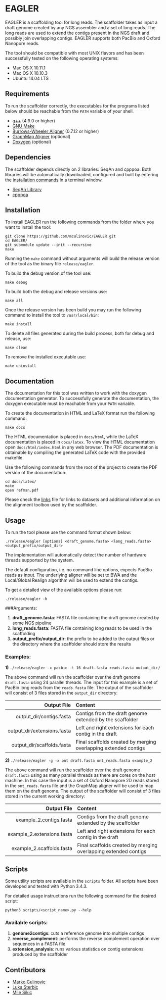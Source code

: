 # EAGLER

EAGLER is a scaffolding tool for long reads. The scaffolder takes as input a draft genome created by any NGS assembler and a set of long reads. The long reads are used to extend the contigs present in the NGS draft and possibly join overlapping contigs. EAGLER supports both PacBio and Oxford Nanopore reads.

The tool should be compatible with most UNIX flavors and has been successfully tested on the following operating systems:

- Mac OS X 10.11.1
- Mac OS X 10.10.3
- Ubuntu 14.04 LTS

## Requirements

To run the scaffolder correctly, the executables for the programs listed below should be reachable from the `PATH` variable of your shell.

- [g++][6] (4.9.0 or higher)
- [GNU Make][4]
- [Burrows-Wheeler Aligner][1] (0.7.12 or higher)
- [GraphMap Aligner][7] (optional)
- [Doxygen][3] (optional)

## Dependencies

The scaffolder depends directly on 2 libraries: SeqAn and cpppoa. Both libraries will be automatically downloaded, configured and built by entering the [installation commands](#installation) in a terminal window.

- [SeqAn Library][2]
- [cpppoa][5]



## Installation

To install EAGLER run the following commands from the folder where you want to install the tool:

	git clone https://github.com/mculinovic/EAGLER.git
	cd EAGLER/
	git submodule update --init --recursive
	make

Running the `make` command without arguments will build the release version of the tool as the binary file `release/eagler`.

To build the debug version of the tool use:

	make debug

To build both the debug and release versions use:

	make all

Once the release version has been build you may run the following command to install the tool to `/usr/local/bin`:

	make install

To delete all files generated during the build process, both for debug and release, use:

	make clean

To remove the installed executable use:

	make uninstall

## Documentation

The documentation for this tool was written to work with the doxygen documentation generator. To successfully generate the documentation, the doxygen executable must be reachable from your `PATH` variable.

To create the documentation in HTML and LaTeX format run the following command:

	make docs

The HTML documentation is placed in `docs/html`, while the LaTeX documentation is placed in `docs/latex`. To view the HTML documentation open `docs/html/index.html` in any web browser. The PDF documentation is obtainable by compiling the generated LaTeX code with the provided makefile.

Use the following commands from the root of the project to create the PDF version of the documentation:

	cd docs/latex/
	make
	open refman.pdf

Please check the [links](links.md) file for links to datasets and additional information on the alignment toolbox used by the scaffolder.

## Usage

To run the tool please use the command format shown below:

	./release/eagler [options] <draft_genome.fasta> <long_reads.fasta> <output_prefix/output_dir>

The implementation will automatically detect the number of hardware threads supported by the system.

The default configuration, i.e. no command line options, expects PacBio reads as input. The underlying aligner will be set to BWA and the Local/Global Realign algorithm will be used to extend the contigs.

To get a detailed view of the available options please run:

	./release/eagler -h

###Arguments:

 1. **draft\_genome.fasta**: FASTA file containing the draft genome created by some NGS pipeline
 2. **long\_reads.fasta**: FASTA file containing long reads to be used in the scaffolding
 3. **output\_prefix/output\_dir**: the prefix to be added to the output files or the directory where the scaffolder should store the results

### Examples:

**1)**	`./release/eagler -x pacbio -t 16 draft.fasta reads.fasta output_dir/`

The above command will run the scaffolder over the draft genome `draft.fasta` using 24 parallel threads. The input for this example is a set of PacBio long reads from the `reads.fasta` file. The output of the scaffolder will consist of 3 files stored in the `output_dir` directory:

| Output File                   | Content                                                         |
| ----------------------------: | :-------------------------------------------------------------- |
| output_dir/contigs.fasta      | Contigs from the draft genome extended by the scaffolder        |
| output_dir/extensions.fasta   | Left and right extensions for each contig in the draft          |
| output_dir/scaffolds.fasta    | Final scaffolds created by merging overlapping extended contigs |

**2)** `./release/eagler -g -x ont draft.fasta ont_reads.fasta example_2`

The above command will run the scaffolder over the draft genome `draft.fasta` using as many parallel threads as there are cores on the host machine. In this case the input is a set of Oxford Nanopore 2D reads stored in the `ont_reads.fasta` file and the GraphMap aligner will be used to map them on the draft genome. The output of the scaffolder will consist of 3 files stored in the current working directory:

| Output File                   | Content                                                         |
| ----------------------------: | :-------------------------------------------------------------- |
| example_2.contigs.fasta       | Contigs from the draft genome extended by the scaffolder        |
| example_2.extensions.fasta    | Left and right extensions for each contig in the draft          |
| example_2.scaffolds.fasta     | Final scaffolds created by merging overlapping extended contigs |

## Scripts

Some utility scripts are available in the `scripts` folder. All scripts have been developed and tested with Python 3.4.3.

For detailed usage instructions run the following command for the desired script:

	python3 scripts/<script_name>.py --help

### Available scripts:

 1. **genome2contigs**: cuts a reference genome into multiple contigs
 2. **reverse_complement**: performs the reverse complement operation over sequences in a FASTA file
 3. **extension_analysis**: runs various statistics on contig extensions produced by the scaffolder

## Contributors

- [Marko Culinovic](marko.culinovic@gmail.com)
- [Luka Sterbic](luka.sterbic@gmail.com)
- [Mile Sikic](mile.sikic@fer.hr)

[1]: https://github.com/lh3/bwa "Burrows-Wheeler Aligner"
[2]: https://github.com/seqan/seqan "SeqAn Library"
[3]: http://www.stack.nl/~dimitri/doxygen/ "Doxygen"
[4]: http://www.gnu.org/software/make/ "GNU Make"
[5]: https://github.com/mculinovic/cpppoa "cpppoa"
[6]: https://gcc.gnu.org "g++"
[7]: https://github.com/isovic/graphmap "GraphMap Aligner"

